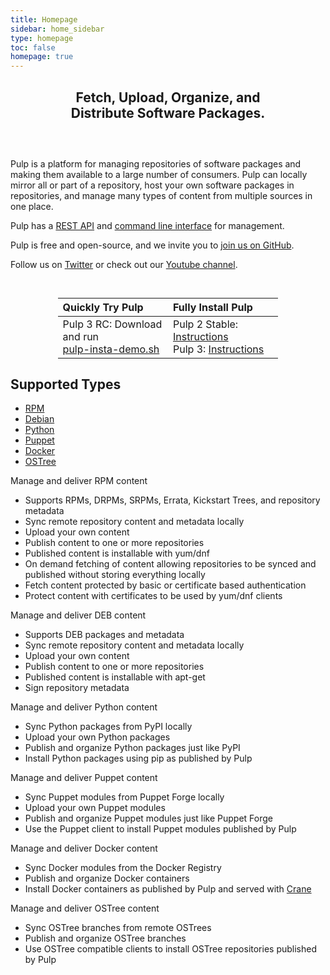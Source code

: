```yaml
---
title: Homepage
sidebar: home_sidebar
type: homepage
toc: false
homepage: true
---
```


<div style="width:70%;text-align:center;margin:0 auto;margin-bottom:60px;">
  <p>
    <h2>Fetch, Upload, Organize, and Distribute Software Packages.</h2>
  </p>
</div>

Pulp is a platform for managing repositories of software packages and making them available to a
large number of consumers. Pulp can locally mirror all or part of a repository, host your own
software packages in repositories, and manage many types of content from multiple sources in one
place.

Pulp has a [REST API](https://docs.pulpproject.org/en/2.21/dev-guide/integration/rest-api/index.html) and
[command line interface](https://docs.pulpproject.org/en/2.21/user-guide/admin-client/index.html) for
management.

Pulp is free and open-source, and we invite you to [join us on GitHub](https://github.com/pulp/).

Follow us on [Twitter](https://twitter.com/pulpproj) or check out our [Youtube
channel](https://www.youtube.com/PulpProject).

&nbsp;

<table style="width:70%;text-align:left;margin:0 auto;margin-bottom:10px;">
  <col style="width:35%">
  <col style="width:35%">
  <thead>
    <tr>
      <th>Quickly Try Pulp</th>
      <th>Fully Install Pulp</th>
    </tr>
  </thead>
  <tr>
    <td>Pulp 3 RC: Download and run<br />
        <a href="https://raw.githubusercontent.com/pulp/pulp-operator/master/insta-demo/pulp-insta-demo.sh">pulp-insta-demo.sh</a></td>
    <td>Pulp 2 Stable: <a href="https://docs.pulpproject.org/en/2.21/user-guide/installation/index.html">Instructions</a><br />
        Pulp 3: <a href="https://docs.pulpproject.org/installation/index.html">Instructions</a></td>
  </tr>
</table>

<h2 class="page-header">Supported Types</h2>
<div class="row">
    <div class="col-lg-12">
        <ul id="myTab" class="nav nav-tabs nav-justified">
            <li class="active"><a href="#rpm" data-toggle="tab"><i class="fa fa-cube"></i> RPM</a>
            </li>
            <li class=""><a href="#deb" data-toggle="tab"><i class="fa fa-stop-circle"></i> Debian</a>
            </li>
            <li class=""><a href="#python" data-toggle="tab"><i class="fa fa-heart"></i> Python</a>
            </li>
            <li class=""><a href="#puppet" data-toggle="tab"><i class="fa fa-tasks"></i> Puppet</a>
            </li>
            <li class=""><a href="#docker" data-toggle="tab"><i class="fa fa-ship"></i> Docker</a>
            </li>
            <li class=""><a href="#ostree" data-toggle="tab"><i class="fa fa-code-fork"></i> OSTree</a>
            </li>
        </ul>
        <div id="myTabContent" class="tab-content">
            <div class="tab-pane fade active in" id="rpm">
                <p>Manage and deliver RPM content</p>
                <ul>
                    <li>Supports RPMs, DRPMs, SRPMs, Errata, Kickstart Trees, and repository metadata</li>
                    <li>Sync remote repository content and metadata locally</li>
                    <li>Upload your own content</li>
                    <li>Publish content to one or more repositories</li>
                    <li>Published content is installable with yum/dnf</li>
                    <li>On demand fetching of content allowing repositories to be synced and published without storing everything locally</li>
                    <li>Fetch content protected by basic or certificate based authentication</li>
                    <li>Protect content with certificates to be used by yum/dnf clients</li>
                </ul>
            </div>
            <div class="tab-pane fade" id="deb">
                <p>Manage and deliver DEB content</p>
                <ul>
                    <li>Supports DEB packages and metadata</li>
                    <li>Sync remote repository content and metadata locally</li>
                    <li>Upload your own content</li>
                    <li>Publish content to one or more repositories</li>
                    <li>Published content is installable with apt-get</li>
                    <li>Sign repository metadata </li>
                </ul>
            </div>
            <div class="tab-pane fade" id="python">
                <p>Manage and deliver Python content</p>
                <ul>
                    <li>Sync Python packages from PyPI locally</li>
                    <li>Upload your own Python packages</li>
                    <li>Publish and organize Python packages just like PyPI</li>
                    <li>Install Python packages using pip as published by Pulp</li>
                </ul>
            </div>
            <div class="tab-pane fade" id="puppet">
                <p>Manage and deliver Puppet content</p>
                <ul>
                    <li>Sync Puppet modules from Puppet Forge locally</li>
                    <li>Upload your own Puppet modules</li>
                    <li>Publish and organize Puppet modules just like Puppet Forge</li>
                    <li>Use the Puppet client to install Puppet modules published by Pulp</li>
                </ul>
            </div>
            <div class="tab-pane fade" id="docker">
                <p>Manage and deliver Docker content</p>
                <ul>
                    <li>Sync Docker modules from the Docker Registry</li>
                    <li>Publish and organize Docker containers</li>
                    <li>Install Docker containers as published by Pulp and served with <a href="http://docs.pulpproject.org/plugins/crane/index.html">Crane</a></li>
                </ul>
            </div>
            <div class="tab-pane fade" id="ostree">
                <p>Manage and deliver OSTree content</p>
                <ul>
                    <li>Sync OSTree branches from remote OSTrees</li>
                    <li>Publish and organize OSTree branches</li>
                    <li>Use OSTree compatible clients to install OSTree repositories published by Pulp</li>
                </ul>
            </div>
        </div>
    </div>
</div>
